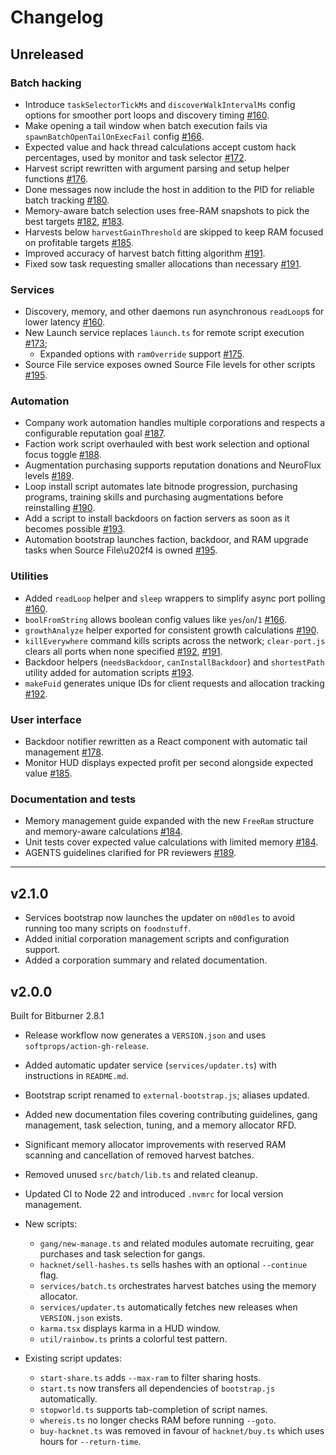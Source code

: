 # Changelog

## Unreleased

### Batch hacking

- Introduce `taskSelectorTickMs` and `discoverWalkIntervalMs` config options for smoother port loops and discovery timing [#160][pr-160].
- Make opening a tail window when batch execution fails via `spawnBatchOpenTailOnExecFail` config [#166][pr-166].
- Expected value and hack thread calculations accept custom hack percentages, used by monitor and task selector [#172][pr-172].
- Harvest script rewritten with argument parsing and setup helper functions [#176][pr-176].
- Done messages now include the host in addition to the PID for reliable batch tracking [#180][pr-180].
- Memory-aware batch selection uses free-RAM snapshots to pick the best targets [#182][pr-182], [#183][pr-183].
- Harvests below `harvestGainThreshold` are skipped to keep RAM focused on profitable targets [#185][pr-185].
- Improved accuracy of harvest batch fitting algorithm [#191][pr-191].
- Fixed sow task requesting smaller allocations than necessary [#191][pr-191].

### Services

- Discovery, memory, and other daemons run asynchronous `readLoop`s for lower latency [#160][pr-160].
- New Launch service replaces `launch.ts` for remote script execution [#173][pr-173];
  - Expanded options with `ramOverride` support [#175][pr-175].
- Source File service exposes owned Source File levels for other scripts [#195][pr-195].

### Automation

- Company work automation handles multiple corporations and respects a configurable reputation goal [#187][pr-187].
- Faction work script overhauled with best work selection and optional focus toggle [#188][pr-188].
- Augmentation purchasing supports reputation donations and NeuroFlux levels [#189][pr-189].
- Loop install script automates late bitnode progression, purchasing programs, training skills and purchasing augmentations before reinstalling [#190][pr-190].
- Add a script to install backdoors on faction servers as soon as it becomes possible [#193][pr-193].
- Automation bootstrap launches faction, backdoor, and RAM upgrade tasks when Source File\u202f4 is owned [#195][pr-195].

### Utilities

- Added `readLoop` helper and `sleep` wrappers to simplify async port polling [#160][pr-160].
- `boolFromString` allows boolean config values like `yes`/`on`/`1` [#166][pr-166].
- `growthAnalyze` helper exported for consistent growth calculations [#190][pr-190].
- `killEverywhere` command kills scripts across the network; `clear-port.js` clears all ports when none specified [#192][pr-192], [#191][pr-191].
- Backdoor helpers (`needsBackdoor`, `canInstallBackdoor`) and `shortestPath` utility added for automation scripts [#193][pr-193].
- `makeFuid` generates unique IDs for client requests and allocation tracking [#192][pr-192].

### User interface

- Backdoor notifier rewritten as a React component with automatic tail management [#178][pr-178].
- Monitor HUD displays expected profit per second alongside expected value [#185][pr-185].

### Documentation and tests

- Memory management guide expanded with the new `FreeRam` structure and memory-aware calculations [#184][pr-184].
- Unit tests cover expected value calculations with limited memory [#184][pr-184].
- AGENTS guidelines clarified for PR reviewers [#189][pr-189].

---

[pr-160]: https://github.com/RadicalZephyr/bitburner-scripts/pull/160
[pr-166]: https://github.com/RadicalZephyr/bitburner-scripts/pull/166
[pr-172]: https://github.com/RadicalZephyr/bitburner-scripts/pull/172
[pr-173]: https://github.com/RadicalZephyr/bitburner-scripts/pull/173
[pr-174]: https://github.com/RadicalZephyr/bitburner-scripts/pull/174
[pr-175]: https://github.com/RadicalZephyr/bitburner-scripts/pull/175
[pr-176]: https://github.com/RadicalZephyr/bitburner-scripts/pull/176
[pr-177]: https://github.com/RadicalZephyr/bitburner-scripts/pull/177
[pr-178]: https://github.com/RadicalZephyr/bitburner-scripts/pull/178
[pr-180]: https://github.com/RadicalZephyr/bitburner-scripts/pull/180
[pr-181]: https://github.com/RadicalZephyr/bitburner-scripts/pull/181
[pr-182]: https://github.com/RadicalZephyr/bitburner-scripts/pull/182
[pr-183]: https://github.com/RadicalZephyr/bitburner-scripts/pull/183
[pr-184]: https://github.com/RadicalZephyr/bitburner-scripts/pull/184
[pr-185]: https://github.com/RadicalZephyr/bitburner-scripts/pull/185
[pr-186]: https://github.com/RadicalZephyr/bitburner-scripts/pull/186
[pr-187]: https://github.com/RadicalZephyr/bitburner-scripts/pull/187
[pr-188]: https://github.com/RadicalZephyr/bitburner-scripts/pull/188
[pr-189]: https://github.com/RadicalZephyr/bitburner-scripts/pull/189
[pr-190]: https://github.com/RadicalZephyr/bitburner-scripts/pull/190
[pr-191]: https://github.com/RadicalZephyr/bitburner-scripts/pull/191
[pr-192]: https://github.com/RadicalZephyr/bitburner-scripts/pull/192
[pr-193]: https://github.com/RadicalZephyr/bitburner-scripts/pull/193
[pr-195]: https://github.com/RadicalZephyr/bitburner-scripts/pull/195

## v2.1.0

- Services bootstrap now launches the updater on `n00dles` to avoid running too many scripts on `foodnstuff`.
- Added initial corporation management scripts and configuration support.
- Added a corporation summary and related documentation.

## v2.0.0

Built for Bitburner 2.8.1

- Release workflow now generates a `VERSION.json` and uses `softprops/action-gh-release`.
- Added automatic updater service (`services/updater.ts`) with instructions in `README.md`.
- Bootstrap script renamed to `external-bootstrap.js`; aliases updated.
- Added new documentation files covering contributing guidelines, gang management, task selection, tuning, and a memory allocator RFD.
- Significant memory allocator improvements with reserved RAM scanning and cancellation of removed harvest batches.
- Removed unused `src/batch/lib.ts` and related cleanup.
- Updated CI to Node 22 and introduced `.nvmrc` for local version management.

- New scripts:
    - `gang/new-manage.ts` and related modules automate recruiting, gear purchases and task selection for gangs.
    - `hacknet/sell-hashes.ts` sells hashes with an optional `--continue` flag.
    - `services/batch.ts` orchestrates harvest batches using the memory allocator.
    - `services/updater.ts` automatically fetches new releases when `VERSION.json` exists.
    - `karma.tsx` displays karma in a HUD window.
    - `util/rainbow.ts` prints a colorful test pattern.

- Existing script updates:
    - `start-share.ts` adds `--max-ram` to filter sharing hosts.
    - `start.ts` now transfers all dependencies of `bootstrap.js` automatically.
    - `stopworld.ts` supports tab-completion of script names.
    - `whereis.ts` no longer checks RAM before running `--goto`.
    - `buy-hacknet.ts` was removed in favour of `hacknet/buy.ts` which uses hours for `--return-time`.
